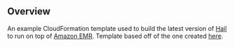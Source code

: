 ## Overview

An example CloudFormation template used to build the latest version of [Hail](https://github.com/hail-is/hail) to run on top of [Amazon EMR](https://aws.amazon.com/emr/). Template based off of the one created [here](https://console.aws.amazon.com/cloudformation/home?region=us-east-1#/stacks/new?stackName=hail-on-emr&templateURL=https://s3.amazonaws.com/aws-bigdata-blog/artifacts/hail-on-emr/hailspark.yaml).
